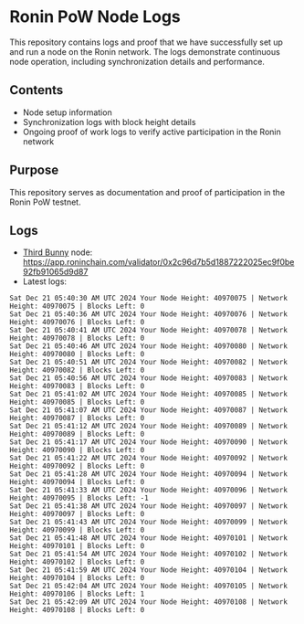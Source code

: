 # Ronin PoW Node Logs

This repository contains logs and proof that we have successfully set up and run a node on the Ronin network. The logs demonstrate continuous node operation, including synchronization details and performance.

## Contents

- Node setup information
- Synchronization logs with block height details
- Ongoing proof of work logs to verify active participation in the Ronin network

## Purpose

This repository serves as documentation and proof of participation in the Ronin PoW testnet.

## Logs

- [Third Bunny](https://thirdbunny.xyz/) node: https://app.roninchain.com/validator/0x2c96d7b5d1887222025ec9f0be92fb91065d9d87
- Latest logs:
```
Sat Dec 21 05:40:30 AM UTC 2024 Your Node Height: 40970075 | Network Height: 40970075 | Blocks Left: 0
Sat Dec 21 05:40:36 AM UTC 2024 Your Node Height: 40970076 | Network Height: 40970076 | Blocks Left: 0
Sat Dec 21 05:40:41 AM UTC 2024 Your Node Height: 40970078 | Network Height: 40970078 | Blocks Left: 0
Sat Dec 21 05:40:46 AM UTC 2024 Your Node Height: 40970080 | Network Height: 40970080 | Blocks Left: 0
Sat Dec 21 05:40:51 AM UTC 2024 Your Node Height: 40970082 | Network Height: 40970082 | Blocks Left: 0
Sat Dec 21 05:40:56 AM UTC 2024 Your Node Height: 40970083 | Network Height: 40970083 | Blocks Left: 0
Sat Dec 21 05:41:02 AM UTC 2024 Your Node Height: 40970085 | Network Height: 40970085 | Blocks Left: 0
Sat Dec 21 05:41:07 AM UTC 2024 Your Node Height: 40970087 | Network Height: 40970087 | Blocks Left: 0
Sat Dec 21 05:41:12 AM UTC 2024 Your Node Height: 40970089 | Network Height: 40970089 | Blocks Left: 0
Sat Dec 21 05:41:17 AM UTC 2024 Your Node Height: 40970090 | Network Height: 40970090 | Blocks Left: 0
Sat Dec 21 05:41:22 AM UTC 2024 Your Node Height: 40970092 | Network Height: 40970092 | Blocks Left: 0
Sat Dec 21 05:41:28 AM UTC 2024 Your Node Height: 40970094 | Network Height: 40970094 | Blocks Left: 0
Sat Dec 21 05:41:33 AM UTC 2024 Your Node Height: 40970096 | Network Height: 40970095 | Blocks Left: -1
Sat Dec 21 05:41:38 AM UTC 2024 Your Node Height: 40970097 | Network Height: 40970097 | Blocks Left: 0
Sat Dec 21 05:41:43 AM UTC 2024 Your Node Height: 40970099 | Network Height: 40970099 | Blocks Left: 0
Sat Dec 21 05:41:48 AM UTC 2024 Your Node Height: 40970101 | Network Height: 40970101 | Blocks Left: 0
Sat Dec 21 05:41:54 AM UTC 2024 Your Node Height: 40970102 | Network Height: 40970102 | Blocks Left: 0
Sat Dec 21 05:41:59 AM UTC 2024 Your Node Height: 40970104 | Network Height: 40970104 | Blocks Left: 0
Sat Dec 21 05:42:04 AM UTC 2024 Your Node Height: 40970105 | Network Height: 40970106 | Blocks Left: 1
Sat Dec 21 05:42:09 AM UTC 2024 Your Node Height: 40970108 | Network Height: 40970108 | Blocks Left: 0
```

